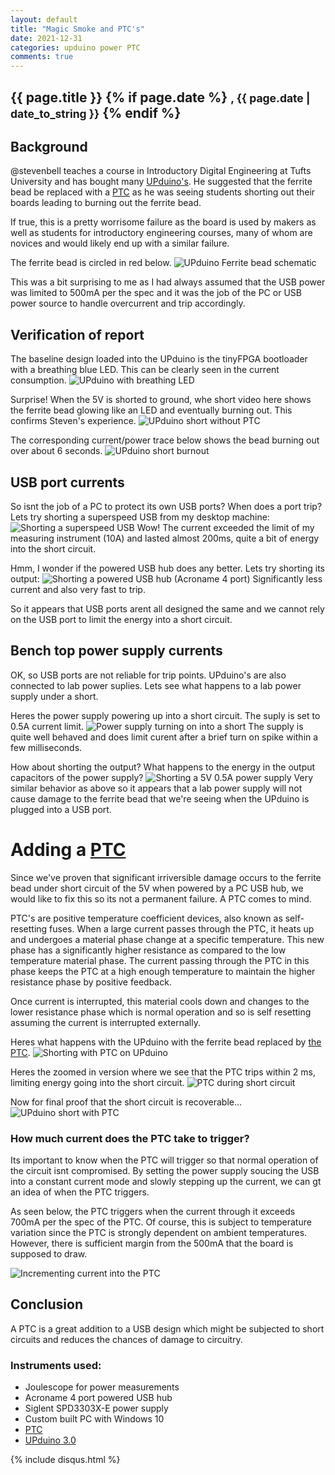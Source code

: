 ```yaml
---
layout: default
title: "Magic Smoke and PTC's"
date: 2021-12-31
categories: upduino power PTC
comments: true
---
```


<h2 class="post_title">
  {{ page.title }}
  {% if page.date %}
    <small>, {{ page.date | date_to_string }}</small>
  {% endif %}
</h2>

## Background

@stevenbell teaches a course in Introductory Digital Engineering at Tufts University and has bought many [UPduino's][the_upduino]. He suggested that the ferrite bead be replaced with a [PTC][the_ptc] as he was seeing students shorting out their boards leading to burning out the ferrite bead.

If true, this is a pretty worrisome failure as the board is used by makers as well as students for introductory engineering courses, many of whom are novices and would likely end up with a similar failure.

The ferrite bead is circled in red below.
![UPduino Ferrite bead schematic](/assets/images/magic-smoke/upduino_ferrite_bead_schematic.png)

This was a bit surprising to me as I had always assumed that the USB power was limited to 500mA per the spec and it was the job of the PC or USB power source to handle overcurrent and trip accordingly. 

## Verification of report

The baseline design loaded into the UPduino is the tinyFPGA bootloader with a breathing blue LED. This can be clearly seen in the current consumption.
![UPduino with breathing LED](/assets/images/magic-smoke/upduino_power_up_with_breathing_led.png)

Surprise! When the 5V is shorted to ground, whe short video here shows the ferrite bead glowing like an LED and eventually burning out. This confirms Steven's experience.
![UPduino short without PTC](/assets/images/magic-smoke/upduino_short_without_ptc.gif)

The corresponding current/power trace below shows the bead burning out over about 6 seconds.
![UPduino short burnout](/assets/images/magic-smoke/joulescope_upduino_short_burnout.png)

## USB port currents

So isnt the job of a PC to protect its own USB ports? When does a port trip? Lets try shorting a superspeed USB from my desktop machine:
![Shorting a superspeed USB](/assets/images/magic-smoke/shorting_superspeed_usb.png) 
Wow! The current exceeded the limit of my measuring instrument (10A) and lasted almost 200ms, quite a bit of energy into the short circuit.

Hmm, I wonder if the powered USB hub does any better. Lets try shorting its output:
![Shorting a powered USB hub (Acroname 4 port)](/assets/images/magic-smoke/shorting_USB_output_from_USB_hub.png)
Significantly less current and also very fast to trip.

So it appears that USB ports arent all designed the same and we cannot rely on the USB port to limit the energy into a short circuit.

## Bench top power supply currents
OK, so USB ports are not reliable for trip points. UPduino's are also connected to lab power suplies. Lets see what happens to a lab power supply under a short.

Heres the power supply powering up into a short circuit. The suply is set to 0.5A current limit.
![Power supply turning on into a short](/assets/images/magic-smoke/power_supply_turn_on_into_short.png)
The supply is quite well behaved and does limit curent after a brief turn on spike within a few milliseconds.

How about shorting the output? What happens to the energy in the output capacitors of the power supply?
![Shorting a 5V 0.5A power supply](/assets/images/magic-smoke/shorting_ps_output.png)
Very similar behavior as above so it appears that a lab power supply will not cause damage to the ferrite bead that we're seeing when the UPduino is plugged into a USB port.

# Adding a [PTC][the_ptc]

Since we've proven that significant irriversible damage occurs to the ferrite bead under short circuit of the 5V when powered by a PC USB hub, we would like to fix this so its not a permanent failure. A PTC comes to mind.

PTC's are positive temperature coefficient devices, also known as self-resetting fuses. When a large current passes through the PTC, it heats up and undergoes a material phase change at a specific temperature. This new phase has a significantly higher resistance as compared to the low temperature material phase. The current passing through the PTC in this phase keeps the PTC at a high enough temperature to maintain the higher resistance phase by positive feedback.

Once current is interrupted, this material cools down and changes to the lower resistance phase which is normal operation and so is self resetting assuming the current is interrupted externally.

Heres what happens with the UPduino with the ferrite bead replaced by [the PTC][the_ptc].
![Shorting with PTC on UPduino](/assets/images/magic-smoke/shorting_with_ptc.png)

Heres the zoomed in version where we see that the PTC trips within 2 ms, limiting energy going into the short circuit.
![PTC during short circuit](/assets/images/magic-smoke/joulescope_ptc_zoom_in.png)

Now for final proof that the short circuit is recoverable...
![UPduino short with PTC](/assets/images/magic-smoke/upduino_short_with_ptc.gif)


### How much current does the PTC take to trigger?
Its important to know when the PTC will trigger so that normal operation of the circuit isnt compromised. By setting the power supply soucing the USB into a constant current mode and slowly stepping up the current, we can gt an idea of when the PTC triggers.

As seen below, the PTC triggers when the current through it exceeds 700mA per the spec of the PTC. Of course, this is subject to temperature variation since the PTC is strongly dependent on ambient temperatures. However, there is sufficient margin from the 500mA that the board is supposed to draw.

![Incrementing current into the PTC](/assets/images/magic-smoke/incrementing_current.png)

## Conclusion
A PTC is a great addition to a USB design which might be subjected to short circuits and reduces the chances of damage to circuitry.
 
### Instruments used:
* Joulescope for power measurements
* Acroname 4 port powered USB hub
* Siglent SPD3303X-E power supply
* Custom built PC with Windows 10
* [PTC][the_ptc]
* [UPduino 3.0][the_upduino]

[the_ptc]: https://www.digikey.com/en/products/detail/bourns-inc/MF-FSMF035X-2/2039255
[the_upduino]: https://www.tindie.com/products/tinyvision_ai/upduino-v30-low-cost-lattice-ice40-fpga-board/

{% include disqus.html %}